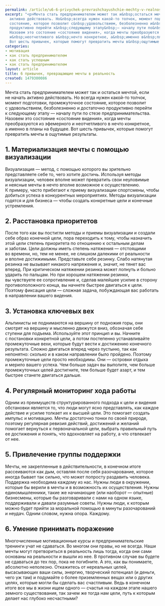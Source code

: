 ```yaml
---
permalink: /article/u6-6-privychek-prevrashchayushchie-mechty-v-realnost
excerpt: "<p>Мечта стать предпринимателем может так и&nbsp;остаться мечтой, если не&nbsp;начать
  активно действовать. Но&nbsp;всегда нужен какой-то толчок, момент подготовки, промежуточное
  состояние, которое позволит с&nbsp;удовольствием, безболезненно и&nbsp;достаточно
  продуктивно перейти к&nbsp;следующему этапу&nbsp;— началу пути по&nbsp;стезе предпринимательства.
  Назовем это состояние «состояние видения», когда мечты преобразуются из&nbsp;эфемерного
  и&nbsp;неотчетливого в&nbsp;нечто конкретное, а&nbsp;именно в&nbsp;планы на&nbsp;будущее.
  Вот шесть привычек, которые помогут превратить мечты в&nbsp;ощутимые результаты.</p>"
categories:
- мотивация
- как стать предпринимателем
- как стать успешным
- как стать предпринимателем
layout: article
title: 6 привычек, превращающие мечты в реальность
created: 1479300086
---
```

Мечта стать предпринимателем может так и остаться мечтой, если не начать активно действовать. Но всегда нужен какой-то толчок, момент подготовки, промежуточное состояние, которое позволит с удовольствием, безболезненно и достаточно продуктивно перейти к следующему этапу — началу пути по стезе предпринимательства. Назовем это состояние «состояние видения», когда мечты преобразуются из эфемерного и неотчетливого в нечто конкретное, а именно в планы на будущее. Вот шесть привычек, которые помогут превратить мечты в ощутимые результаты.

## 1. Материализация мечты с помощью визуализации ##

Визуализация — метод, с помощью которого вы зрительно представляете себе то, чего хотите достичь. Используя методы визуализации, человек вполне может превратить свои неуловимые и неясные мечты в нечто вполне возможное к осуществлению. К примеру, часто прибегают к приему визуализации спортсмены, чтобы добиться успеха в конкурентных мероприятиях. Методы визуализации годятся и для бизнеса — чтобы создать конкретные цели и конечные устремления.

## 2. Расстановка приоритетов ##

После того как вы постигли методы и приемы визуализации и создали себе образ конечной цели, пора переходить к тому, чтобы назначить этой цели степень приоритета по отношению к остальным делам и заботам. Цели должны иметь степень натяжения — отстоящими во времени, но, тем не менее, не слишком далекими от реальности и вполне достижимыми. Представьте себе резинку. Слабо натянутая резинка не вызывает никакого напряжения и, значит, не тянет вас вперед. При критическом натяжении резинка может лопнуть и больно ударить по пальцам. Но при хорошем натяжении резинки, вы чувствуете ее сопротивление и, сделав малейшее усилие в сторону противоположного конца, вы начнете быстрее двигаться к цели. Поэтому фиксация цели — сложная задача, побуждающая вас работать в направлении вашего видения.

## 3. Установка ключевых вех ##

Альпинисты не поднимаются на вершину от подножия горы, они смотрят на вершину и мысленно движутся вниз, обозначая себе ступени для подъема. Используйте этот принцип и вы. Начните с постановки конкретной цели, а потом постепенно устанавливайте промежуточные вехи, которые будут вести к достижению конечного результата. Сложно двигаться вперед через пустыню, так как непонятно: сколько и в каком направлении было пройдено. Поэтому промежуточные цели просто необходимы. Они — островки отдыха и мерило вашего успеха. Чем больше задач вы выполите, чем больше промежуточных целей достигните, тем больше будет азарт, и тем быстрее станете двигаться дальше.

## 4. Регулярный мониторинг хода работы ##

Одним из преимуществ структурированного подхода к цели и видения обстановки является то, что люди могут ясно представлять, как каждое действие и усилие толкает их к высшей цели. Это помогает создать импульс и мотивацию. Мечты достаточно тонки по своей природе, поэтому регулярная ревизия действий, достижений и желаний помогает вернуться к первоначальной цели, выбрать правильный путь ее достижения и понять, что вдохновляет на работу, а что отвлекает от нее.

## 5. Привлечение группы поддержки ##

Мечты, не закрепленные в действительности, в конечном итоге рассеиваются как дым, оставляя после себя разочарование, которое иногда бывает так сильно, что может попросту раздавить человека. Поддержка необходима каждому из нас. Нужны люди в окружении, которые бы верили в мечты и в возможность их осуществления. Нужны единомышленники, такие же начинающие (или наоборот — опытные) бизнесмены, которые бы разговаривали с нами на одном языке, поддерживали и давали разумные советы. Нужны люди, к которым можно будет прийти за моральной помощью в минуты разочарований и неудач. Одним словом, нужна опора. Каждому.

## 6. Умение принимать поражение ##

Многочисленные мотивационные курсы и предпринимательские тренинги учат не сдаваться. Во многом они правы, но не всегда. Наши мечты могут претвориться в реальность лишь тогда, когда они сами основаны на реальности и вышли из нее. В противном случае вы будете не сдаваться до тех пор, пока не погибните. А это, как вы понимаете, абсолютно неполезно. Откажитесь от нереальных целей, высасывающих ваши силы, энергию, творческий потенциал (и деньги, чего уж там) и подумайте о более приземленных вещах или о других целях, которые могли бы сделать вас счастливым. Ведь в конечном итоге все мы в жизни ищем одного — счастья на каждом этапе нашего земного существования, так зачем же тогда нам цели, путь к которым делает нас глубоко несчастными?
